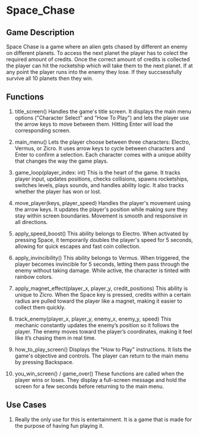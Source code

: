 # Space_Chase
## Game Description
Space Chase is a  game where an alien gets chased by different an enemy on different planets. To access the next planet the player has to colect the required amount of credits. Once the correct amount of credits is collected the player can hit the rocketship which will take them to the next planet. If at any point the player runs into the enemy they lose. If they succsessfully survive all 10 planets then they win.
## Functions
1. title_screen()
Handles the game's title screen. It displays the main menu options ("Character Select" and "How To Play") and lets the player use the arrow keys to move between them. Hitting Enter will load the corresponding screen.

2. main_menu()
Lets the player choose between three characters: Electro, Vermus, or Zicro. It uses arrow keys to cycle between characters and Enter to confirm a selection. Each character comes with a unique ability that changes the way the game plays.

3. game_loop(player_index: int)
This is the heart of the game. It tracks player input, updates positions, checks collisions, spawns rocketships, switches levels, plays sounds, and handles ability logic. It also tracks whether the player has won or lost.

4. move_player(keys, player_speed)
Handles the player's movement using the arrow keys. It updates the player's position while making sure they stay within screen boundaries. Movement is smooth and responsive in all directions.

5. apply_speed_boost()
This ability belongs to Electro. When activated by pressing Space, it temporarily doubles the player's speed for 5 seconds, allowing for quick escapes and fast coin collection.

6. apply_invincibility()
This ability belongs to Vermus. When triggered, the player becomes invincible for 5 seconds, letting them pass through the enemy without taking damage. While active, the character is tinted with rainbow colors.

7. apply_magnet_effect(player_x, player_y, credit_positions)
This ability is unique to Zicro. When the Space key is pressed, credits within a certain radius are pulled toward the player like a magnet, making it easier to collect them quickly.

8. track_enemy(player_x, player_y, enemy_x, enemy_y, speed)
This mechanic constantly updates the enemy’s position so it follows the player. The enemy moves toward the player’s coordinates, making it feel like it’s chasing them in real time.

9. how_to_play_screen()
Displays the "How to Play" instructions. It lists the game's objective and controls. The player can return to the main menu by pressing Backspace.

10. you_win_screen() / game_over()
These functions are called when the player wins or loses. They display a full-screen message and hold the screen for a few seconds before returning to the main menu.


## Use Cases
1. Really the only use for this is entertainment. It is a game that is made for the purpose of having fun playing it.

